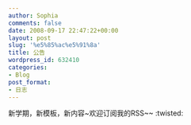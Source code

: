 ```yaml
---
author: Sophia
comments: false
date: 2008-09-17 22:47:22+00:00
layout: post
slug: '%e5%85%ac%e5%91%8a'
title: 公告
wordpress_id: 632410
categories:
- Blog
post_format:
- 日志
---
```


新学期，新模板，新内容~欢迎订阅我的RSS~~ :twisted: 
